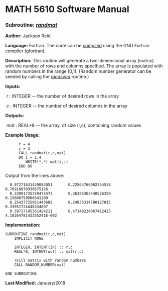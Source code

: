 # MATH 5610 Software Manual

### Subroutine: [_randmat_](../randmat.f90)

**Author:** Jackson Reid

**Language:** Fortran. The code can be [compiled](compilation.md) using the GNU Fortran compiler (gfortran).

**Description:** This routine will generate a two-dimensional array (matrix) with the number of rows and columns specified. The array is populated with random numbers in the range [0,1). (Random number generator can be seeded by calling the [_randseed_](randseed.md) routine.)

**Inputs:** 

​	_r_ : INTEGER -- the number of desired rows in the array

​	_c_ : INTEGER -- the number of desired columns in the array

**Outputs:** 

​	_mat_ : REAL*8 -- the array, of size (r,c), containing random values

**Example Usage:** 

```
      r = 4
      c = 3
      CALL randmat(r,c,mat)
      DO i = 1,4
         WRITE(*,*) mat(i,:)
      END DO
```
Output from the lines above:
```
  0.97271631449084051       0.22564766902354538       0.76916076930675126     
  0.33091735759473473       0.26385362448526350       0.15606750906641209     
  0.25437725951443602       0.24935314780127815       0.33951724448334697     
  0.39717145361424211       0.47148224067412425       4.1826478143255241E-002
```
**Implementation:**

```
SUBROUTINE randmat(r,c,mat)
    IMPLICIT NONE

    INTEGER, INTENT(in) :: r,c
    REAL*8, INTENT(out) :: mat(r,c)

    !Fill matrix with random numbers
    CALL RANDOM_NUMBER(mat)

END SUBROUTINE
```

**Last Modified:** January/2018